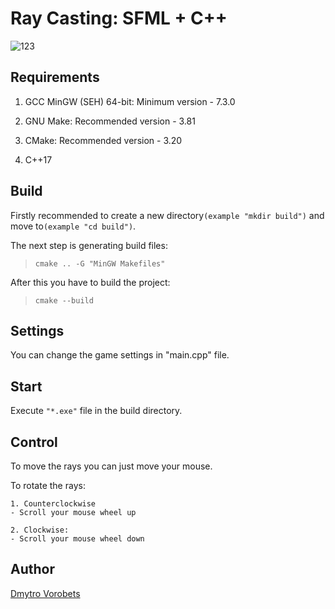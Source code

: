 # Ray Casting: SFML + C++

![123](https://user-images.githubusercontent.com/82779713/184891574-4ea5099c-14c7-48ee-805d-b6b78b55c4e7.png)

## Requirements
1. GCC MinGW (SEH) 64-bit: Minimum version - 7.3.0

2. GNU Make: Recommended version - 3.81

3. CMake: Recommended version - 3.20

4. C++17

## Build
Firstly recommended to create a new directory`(example "mkdir build")` and move to`(example "cd build")`.

The next step is generating build files:
>`cmake .. -G "MinGW Makefiles"`

After this you have to build the project:
>`cmake --build`

## Settings
You can change the game settings in "main.cpp" file.

## Start
Execute `"*.exe"` file in the build directory.

## Control
To move the rays you can just move your mouse.

To rotate the rays:

    1. Сounterclockwise
    - Scroll your mouse wheel up

    2. Clockwise:
    - Scroll your mouse wheel down

## Author
[Dmytro Vorobets](https://github.com/VorobetsDmytro)
